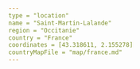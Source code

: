 ```yaml
---
type = "location"
name = "Saint-Martin-Lalande"
region = "Occitanie"
country = "France"
coordinates = [43.318611, 2.155278]
countryMapFile = "map/france.md"
---
```

